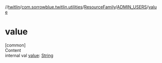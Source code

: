 //[twitlin](../../../index.md)/[com.sorrowblue.twitlin.utilities](../../index.md)/[ResourceFamily](../index.md)/[ADMIN_USERS](index.md)/[value](value.md)



# value  
[common]  
Content  
internal val [value](value.md): [String](https://kotlinlang.org/api/latest/jvm/stdlib/kotlin/-string/index.html)  



